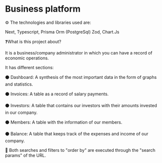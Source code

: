 # Business platform

⚙️ The technologies and libraries used are:

Next, Typescript, Prisma Orm (PostgreSql) Zod, Chart.Js

❓What is this project about?

It is a business/company administrator in which you can have a record of economic operations.

It has different sections:

⚫ Dashboard: A synthesis of the most important data in the form of graphs and statistics.

⚫ Invoices: A table as a record of salary payments.

⚫ Investors: A table that contains our investors with their amounts invested in our company.

⚫ Members: A table with the information of our members.

⚫ Balance: A table that keeps track of the expenses and income of our company.


🔎 Both searches and filters to "order by" are executed through the "search params" of the URL.
